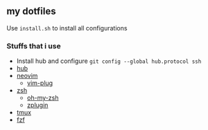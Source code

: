 ## my dotfiles

Use `install.sh` to install all configurations

### Stuffs that i use

- Install hub and configure `git config --global hub.protocol ssh`
- [hub](https://github.com/github/hub)
- [neovim](https://github.com/neovim/neovim)
  - [vim-plug](https://github.com/junegunn/vim-plug)
- [zsh](https://github.com/zsh-users/zsh)
  - [oh-my-zsh](https://github.com/robbyrussell/oh-my-zsh)
  - [zplugin](https://github.com/zdharma/zplugin)
- [tmux](https://github.com/tmux/tmux)
- [fzf](https://github.com/junegunn/fzf)
